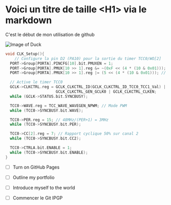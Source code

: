 # Voici un titre de taille \<H1> via le markdown
C'est le début de mon utilisation de github

![Image of Duck](https://mystickermania.com/cdn/stickers/memes/duck-with-knife-meme-512x512.png)

``` c
void CLK_Setup(){
    // Configure la pin D2 (PA10) pour la sortie du timer TCC0/WO[2]
  PORT->Group[PORTA].PINCFG[10].bit.PMUXEN = 1;
  PORT->Group[PORTA].PMUX[10 >> 1].reg &= ~(0xF << (4 * (10 & 0x01)));
  PORT->Group[PORTA].PMUX[10 >> 1].reg |= (5 << (4 * (10 & 0x01))); // Fonction E: TCC0/WO[2]

  // Active le timer TCC0
  GCLK->CLKCTRL.reg = GCLK_CLKCTRL_ID(GCLK_CLKCTRL_ID_TCC0_TCC1_Val) |
                      GCLK_CLKCTRL_GEN_GCLK0 | GCLK_CLKCTRL_CLKEN;
  while (GCLK->STATUS.bit.SYNCBUSY);

  TCC0->WAVE.reg = TCC_WAVE_WAVEGEN_NPWM; // Mode PWM
  while (TCC0->SYNCBUSY.bit.WAVE);

  TCC0->PER.reg = 15; // 48MHz/(PER+1) = 3MHz
  while (TCC0->SYNCBUSY.bit.PER);

  TCC0->CC[2].reg = 7; // Rapport cyclique 50% sur canal 2
  while (TCC0->SYNCBUSY.bit.CC2);

  TCC0->CTRLA.bit.ENABLE = 1;
  while (TCC0->SYNCBUSY.bit.ENABLE);
}
```
- [ ] Turn on GitHub Pages
- [ ] Outline my portfolio
- [ ] Introduce myself to the world

- [ ] Commencer le Git IPGP
